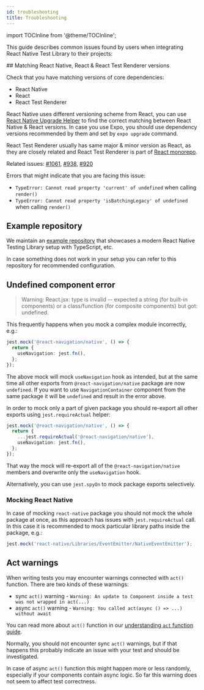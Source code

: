 ```yaml
---
id: troubleshooting
title: Troubleshooting
---
```


import TOCInline from '@theme/TOCInline';

This guide describes common issues found by users when integrating React Native Test Library to their projects:

<TOCInline toc={toc} />
## Matching React Native, React & React Test Renderer versions

Check that you have matching versions of core dependencies:

- React Native
- React
- React Test Renderer

React Native uses different versioning scheme from React, you can use [React Native Upgrade Helper](https://react-native-community.github.io/upgrade-helper/) to find the correct matching between React Native & React versions. In case you use Expo, you should use dependency versions recommended by them and set by `expo upgrade` command.

React Test Renderer usually has same major & minor version as React, as they are closely related and React Test Renderer is part of [React monorepo](https://github.com/facebook/react).

Related issues: [#1061](https://github.com/callstack/react-native-testing-library/issues/1061), [#938](https://github.com/callstack/react-native-testing-library/issues/938), [#920](https://github.com/callstack/react-native-testing-library/issues/920)

Errors that might indicate that you are facing this issue:

- `TypeError: Cannot read property 'current' of undefined` when calling `render()`
- `TypeError: Cannot read property 'isBatchingLegacy' of undefined` when calling `render()`

## Example repository

We maintain an [example repository](https://github.com/callstack/react-native-testing-library/tree/main/examples/basic) that showcases a modern React Native Testing Library setup with TypeScript, etc.

In case something does not work in your setup you can refer to this repository for recommended configuration.

## Undefined component error

> Warning: React.jsx: type is invalid -- expected a string (for built-in components) or a class/function (for composite components) but got: undefined.

This frequently happens when you mock a complex module incorrectly, e.g.:

```ts
jest.mock('@react-navigation/native', () => {
  return {
    useNavigation: jest.fn(),
  };
});
```

The above mock will mock `useNavigation` hook as intended, but at the same time all other exports from `@react-navigation/native` package are now `undefined`. If you want to use `NavigationContainer` component from the same package it will be `undefined` and result in the error above.

In order to mock only a part of given package you should re-export all other exports using `jest.requireActual` helper:

```ts
jest.mock('@react-navigation/native', () => {
  return {
    ...jest.requireActual('@react-navigation/native'),
    useNavigation: jest.fn(),
  };
});
```

That way the mock will re-export all of the `@react-navigation/native` members and overwrite only the `useNavigation` hook.

Alternatively, you can use `jest.spyOn` to mock package exports selectively.

### Mocking React Native

In case of mocking `react-native` package you should not mock the whole package at once, as this approach has issues with `jest.requireActual` call. In this case it is recommended to mock particular library paths inside the package, e.g.:

```ts title=jest-setup.ts
jest.mock('react-native/Libraries/EventEmitter/NativeEventEmitter');
```

## Act warnings

When writing tests you may encounter warnings connected with `act()` function. There are two kinds of these warnings:

- sync `act()` warning - `Warning: An update to Component inside a test was not wrapped in act(...)`
- async `act()` warning - `Warning: You called act(async () => ...) without await`

You can read more about `act()` function in our [understanding `act` function guide](https://callstack.github.io/react-native-testing-library/docs/understanding-act).

Normally, you should not encounter sync `act()` warnings, but if that happens this probably indicate an issue with your test and should be investigated.

In case of async `act()` function this might happen more or less randomly, especially if your components contain async logic. So far this warning does not seem to affect test correctness.

